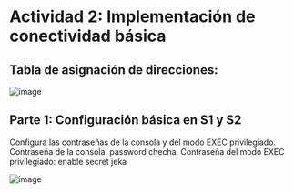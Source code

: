 
# Actividad 2: Implementación de conectividad básica

## Tabla de asignación de direcciones:
![image](https://github.com/EnriqueUPCH/DatosyredesRepo/assets/117322038/9f8bd200-3a5d-438a-8aa7-8f30266cd9d5)
## Parte 1: Configuración básica en S1 y S2
Configura las contraseñas de la consola y del modo EXEC privilegiado.
Contraseña de la consola: password checha.
Contraseña del modo EXEC privilegiado: enable secret jeka

![image](https://github.com/EnriqueUPCH/DatosyredesRepo/assets/117322038/502e396d-f8a3-42ce-b3eb-c4692c762a71)


